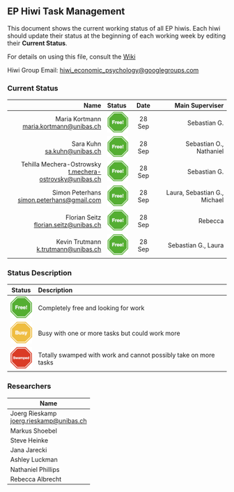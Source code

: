 ## EP Hiwi Task Management

This document shows the current working status of all EP hiwis. Each hiwi should update their status at the beginning of each working week by editing their **Current Status**.

For details on using this file, consult the [Wiki](https://github.com/econpsychbasel/hiwi/wiki/home)

Hiwi Group Email: <a href="mailto:hiwi_economic_psychology@googlegroups.com">hiwi_economic_psychology@googlegroups.com</a> 

### Current Status

| Name   |  Status |    Date      |  Main Superviser |
|----------:|:-----|:-----:|----------:|
|Maria Kortmann<br><a href="mailto:maria.kortmann@unibas.ch">maria.kortmann@unibas.ch</a>  | <img width=50px src="images/free.png"> |    28 Sep| Sebastian G.<br>  |
| Sara Kuhn<br><a href="mailto:sa.kuhn@unibas.ch">sa.kuhn@unibas.ch</a>  | <img width=50px src="images/free.png"> | 28 Sep| Sebastian O., Nathaniel  |
| Tehilla Mechera-Ostrowsky<br><a href="mailto:t.mechera-ostrovsky@unibas.ch">t.mechera-ostrovsky@unibas.ch</a>  | <img width=50px src="images/free.png"> |    28 Sep |Sebastian G. |
| Simon Peterhans<br><a href="simon.peterhans@gmail.com">simon.peterhans@gmail.com</a>   |  <img width=50px src="images/free.png">   |   28 Sep| Laura, Sebastian G., Michael |
| Florian Seitz<br><a href="mailto:florian.seitz@unibas.ch">florian.seitz@unibas.ch</a>  |<img width=50px src="images/free.png"> |    28 Sep| Rebecca  |
| Kevin Trutmann<br><a href="k.trutmann@unibas.ch">k.trutmann@unibas.ch</a>   | <img width=50px src="images/free.png"> |    28 Sep| Sebastian G., Laura |

### Status Description

| Status|      Description      |  
|----------|:-------------|
| <img width=50px src="images/free.png">|  Completely free and looking for work |
| <img width=50px src="images/busy.png">|  Busy with one or more tasks but could work more | 
| <img width=50px src="images/swamped.png">|  Totally swamped with work and cannot possibly take on more tasks  | 

### Researchers

| Name|  
|----------|
| Joerg Rieskamp<br><a href="mailto:joerg.rieskamp@unibas.ch">joerg.rieskamp@unibas.ch</a> | 
| Markus Shoebel|  
| Steve Heinke|  
| Jana Jarecki| 
| Ashley Luckman|  
| Nathaniel Phillips| 
| Rebecca Albrecht| 
